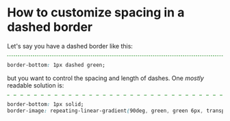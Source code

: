 # How to customize spacing in a dashed border

<div style="
border-bottom: 1px dashed green;
">

Let's say you have a dashed border like this:

</div>

```css
border-bottom: 1px dashed green;
```

<div style="
border-bottom: 1px solid;
border-image: repeating-linear-gradient(90deg, green, green 6px, transparent 6px, transparent 16px) 1;
">

but you want to control the spacing and length of dashes.  One *mostly* readable solution is:

</div>

```css
border-bottom: 1px solid;
border-image: repeating-linear-gradient(90deg, green, green 6px, transparent 6px, transparent 16px) 1;
```

